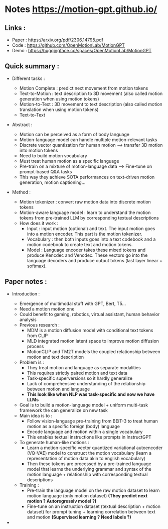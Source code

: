 # Notes https://motion-gpt.github.io/

## Links :

- Paper : https://arxiv.org/pdf/2306.14795.pdf
- Code : https://github.com/OpenMotionLab/MotionGPT
- Demo : https://huggingface.co/spaces/OpenMotionLab/MotionGPT

## Quick summary :

- Different tasks :
  - Motion Complete : predict next movement from motion tokens
  - Text-to-Motion : text description to 3D movement (also called motion generation when using motion tokens)
  - Motion-to-Text : 3D movement to text description (also called motion translation when using motion tokens)
  - Text-to-Text

- Abstract :
  - Motion can be perceived as a form of body language
  - Motion-language model can handle multiple motion-relevant tasks
  - Discrete vector quantization for human motion --> transfer 3D motion into motion tokens
  - Need to build motion vocabulary
  - Must treat human motion as a specific language
  - Pre-train on a mixture of motion-language data --> Fine-tune on prompt-based Q&A tasks
  - This way they achieve SOTA performances on text-driven motion generation, motion captioning...

- Method :
  - Motion tokenizer : convert raw motion data into discrete motion tokens
  - Motion-aware language model : learn to understand the motion tokens from pre-trained LLM by corresponding textual descriptions
  - How does it work :
    - Input : input motion (optional) and text. The input motion goes into a motion encoder. This part is the motion tokenizer.
    - Vocabulary : then both inputs goes into a text codebook and a motion codebook to create text and motion tokens.
    - Model : Language encoder takes these mixed tokens and produce Kencdec and Vencdec. These vectors go into the language decoders and produce output tokens (last layer linear + softmax).

## Paper notes :

- Introduction :
  - Emergence of multimodal stuff with GPT, Bert, T5...
  - Need a motion motion one
  - Could benefit to gaming, robotics, virtual assistant, human behavior analysis
  - Previous research :
    - MDM is a motion diffusion model with conditional text tokens from CLIP
    - MLD integrated motion latent space to improve motion diffusion process
    - MotionCLIP and TM2T models the coupled relationship between motion and text description
  - Problem is :
    - They treat motion and language as separate modalities
    - This requires strictly paired motion and text data
    - Task-specific superversions so it hardly generalize
    - Lack of comprehensive understanding of the relationship between motion and language
    - **This look like when NLP was task-specific and now we have LLMs**
  - Goal is to build a motion-language model + uniform multi-task framework the can generalize on new task
  - Main idea is to :
    - Follow vision-language pre-training from BEiT-3 to treat human motion as a specific foreign (body) language
    - Encode language and motion within a single vocabulary
    - This enables textual instructions like prompts in InstructGPT
  - To generate human-like motions :
    - Learn a motion-specific vector quantized variational autoencoder (VQ-VAE) model to construct the motion vocabulary (learn a representation of motion data akin to english vocabulary)
    - Then these tokens are processed by a pre-trained language model that learns the underlying grammar and syntax of the motion language + relationship with corresponding textual descriptions
  - Training :
    - Pre-train the language model on the raw motion dataset to learn motion language (only motion dataset) **(They predict next motion ? Autoregressiv model ?)**
    - Fine-tune on an instruction dataset (textual description + motion dataset) for prompt tuning + learning correlation between text and motion **(Supervised learning ? Need labels ?)**

- 
    




















